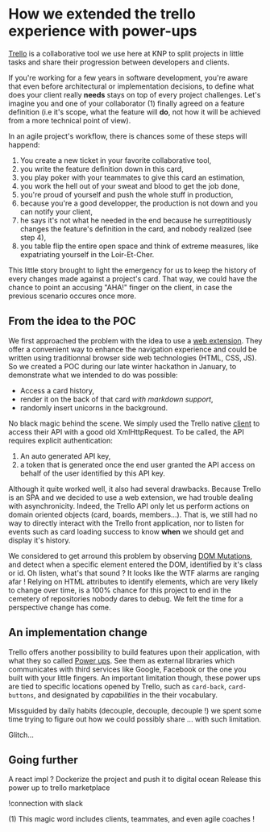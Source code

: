 # How we extended the trello experience with power-ups

[Trello](https://trello.com/) is a collaborative tool we use here at KNP to
split projects in little tasks and share their progression between developers
and clients.

If you're working for a few years in software development, you're aware that
even before architectural or implementation decisions, to define what does your
client really **needs** stays on top of every project challenges. Let's imagine
you and one of your collaborator (1) finally agreed on a feature definition (i.e
it's scope, what the feature will **do**, not how it will be achieved from a
more technical point of view).

In an agile project's workflow, there is chances some of these steps will
happend:
1. You create a new ticket in your favorite collaborative tool,
2. you write the feature definition down in this card,
3. you play poker with your teammates to give this card an estimation,
4. you work the hell out of your sweat and blood to get the job done,
5. you're proud of yourself and push the whole stuff in production,
6. because you're a good developper, the production is not down and you can
notify your client,
7. he says it's not what he needed in the end because he surreptitiously changes
the feature's definition in the card, and nobody realized (see step 4),
8. you table flip the entire open space and think of extreme measures, like
expatriating yourself in the Loir-Et-Cher.

This little story brought to light the emergency for us to keep the history of
every changes made against a project's card. That way, we could have the chance
to point an accusing "AHA!" finger on the client, in case the previous scenario
occures once more.

## From the idea to the POC

We first approached the problem with the idea to use a
[web extension](https://developer.mozilla.org/fr/docs/Mozilla/Add-ons/WebExtensions).
They offer a convenient way to enhance the navigation experience and could be
written using traditionnal browser side web technologies (HTML, CSS, JS). So we
created a POC during our late winter hackathon in January, to demonstrate what
we intended to do was possible:
- Access a card history,
- render it on the back of that card _with markdown support_,
- randomly insert unicorns in the background.

No black magic behind the scene. We simply used the Trello native
[client](https://developers.trello.com/docs/clientjs) to access their API with a
good old XmlHttpRequest. To be called, the API requires explicit authentication:
1. An auto generated API key,
2. a token that is generated once the end user granted the API access on behalf
of the user identified by this API key.

Although it quite worked well, it also had several drawbacks. Because Trello is
an SPA and we decided to use a web extension, we had trouble dealing with
asynchronicity. Indeed, the Trello API only let us perform actions on domain
oriented objects (card, boards, members...). That is, we still had no way to
directly interact with the Trello front application, nor to listen for events
such as card loading success to know **when** we should get and display it's
history.

We considered to get arround this problem by observing
[DOM Mutations](https://developer.mozilla.org/fr/docs/Web/API/MutationObserver),
and detect when a specific element entered the DOM, identified by it's class or
id. Oh listen, what's that sound ? It looks like the WTF alarms are ranging
afar ! Relying on HTML attributes to identify elements, which are very likely
to change over time, is a 100% chance for this project to end in the cemetery of
repositories nobody dares to debug. We felt the time for a perspective change
has come.

## An implementation change

Trello offers another possibility to build features upon their application, with
what they so called [Power ups](https://trello.com/power-ups). See them as
external libraries which communicates with third services like Google, Facebook
or the one you built with your little fingers. An important limitation though,
these power ups are tied to specific locations opened by Trello, such as
`card-back`, `card-buttons`,  and designated by  _capabilities_ in the their
vocabulary.

Missguided by daily habits (decouple, decouple, decouple !) we spent some time trying to figure out how we could
possibly share ... with such limitation.

Glitch...

## Going further

A react impl ?
Dockerize the project and push it to digital ocean
Release this power up to trello marketplace

!connection with slack

(1) This magic word includes clients, teammates, and even agile coaches !
